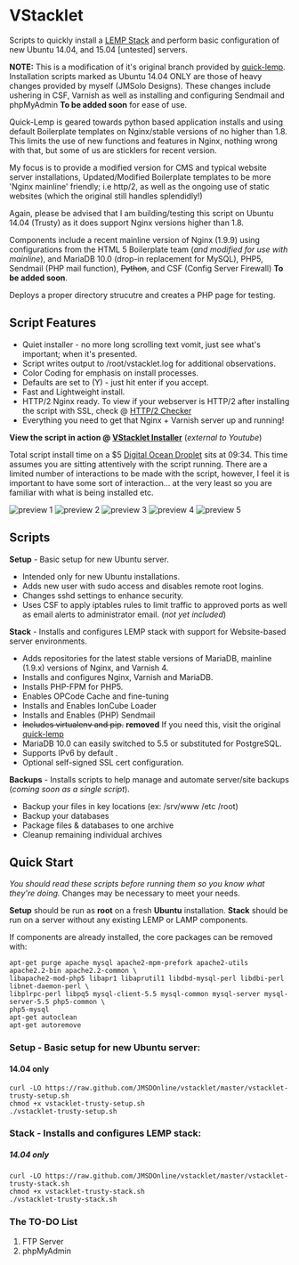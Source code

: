 VStacklet
==========

Scripts to quickly install a [LEMP Stack](https://lemp.io) and perform basic configuration of new Ubuntu 14.04, and 15.04 [untested] servers.

**NOTE:** This is a modification of it's original branch provided by <a href="https://github.com/jbradach/quick-lemp/" target="_blank">quick-lemp</a>. Installation scripts marked as Ubuntu 14.04 ONLY are those of heavy changes provided by myself (JMSolo Designs). These changes include ushering in CSF, Varnish as well as installing and configuring Sendmail and phpMyAdmin **To be added soon** for ease of use. 

Quick-Lemp is geared towards python based application installs and using default Boilerplate templates on Nginx/stable versions of no higher than 1.8. This limits the use of new functions and features in Nginx, nothing wrong with that, but some of us are sticklers for recent version. 

My focus is to provide a modified version for CMS and typical website server installations, Updated/Modified Boilerplate templates to be more 'Nginx mainline' friendly; i.e http/2, as well as the ongoing use of static websites (which the original still handles splendidly!)

Again, please be advised that I am building/testing this script on Ubuntu 14.04 (Trusty) as it does support Nginx versions higher than 1.8.

Components include a recent mainline version of Nginx (1.9.9) using configurations from the HTML 5 Boilerplate team (_and modified for use with mainline_), and MariaDB 10.0 (drop-in replacement for MySQL), PHP5, Sendmail (PHP mail function), ~~Python~~, and CSF (Config Server Firewall) **To be added soon**.

Deploys a proper directory strucutre and creates a PHP page for testing.

Script Features
--------
  * Quiet installer - no more long scrolling text vomit, just see what's important; when it's presented.
  * Script writes output to /root/vstacklet.log for additional observations.
  * Color Coding for emphasis on install processes.
  * Defaults are set to (Y) - just hit enter if you accept.
  * Fast and Lightweight install.
  * HTTP/2 Nginx ready. To view if your webserver is HTTP/2 after installing the script with SSL, check @ <a href="http://h2.nix-admin.com/" target="_blank">HTTP/2 Checker</a>
  * Everything you need to get that Nginx + Varnish server up and running!

**View the script in action @ <a href="https://youtu.be/0Kwq1dDl71g" target="_blank">VStacklet Installer</a>** (_external to Youtube_)

Total script install time on a $5 <a href="https://www.digitalocean.com/?refcode=917d3ff0e1c8" target="_blank">Digital Ocean Droplet</a> sits at 09:34. This time assumes you are sitting attentively with the script running. There are a limited number of interactions to be made with the script, however, I feel it is important to have some sort of interaction... at the very least so you are familiar with what is being installed etc.

![preview 1](https://github.com/JMSDOnline/vstacklet/blob/master/images/vstacklet-p1.png "vstacklet preview 1")
![preview 2](https://github.com/JMSDOnline/vstacklet/blob/master/images/vstacklet-p2.png "vstacklet preview 2")
![preview 3](https://github.com/JMSDOnline/vstacklet/blob/master/images/vstacklet-p3.png "vstacklet preview 3")
![preview 4](https://github.com/JMSDOnline/vstacklet/blob/master/images/vstacklet-p4.png "vstacklet preview 4")
![preview 5](https://github.com/JMSDOnline/vstacklet/blob/master/images/vstacklet-p5.png "vstacklet preview 5")

 Scripts
--------
__Setup__ - Basic setup for new Ubuntu server.
  * Intended only for new Ubuntu installations.
  * Adds new user with sudo access and disables remote root logins.
  * Changes sshd settings to enhance security.
  * Uses CSF to apply iptables rules to limit traffic to approved ports as well as email alerts to administrator email. (_not yet included_)

__Stack__ - Installs and configures LEMP stack with support for Website-based server environments.
  * Adds repositories for the latest stable versions of MariaDB, mainline (1.9.x) versions of Nginx, and Varnish 4.
  * Installs and configures Nginx, Varnish and MariaDB.
  * Installs PHP-FPM for PHP5.
  * Enables OPCode Cache and fine-tuning
  * Installs and Enables IonCube Loader
  * Installs and Enables (PHP) Sendmail
  * ~~Includes virtualenv and pip.~~ **removed** If you need this, visit the original [quick-lemp](https://github.com/jbradach/quick-lemp/)
  * MariaDB 10.0 can easily switched to 5.5 or substituted for PostgreSQL.
  * Supports IPv6 by default .
  * Optional self-signed SSL cert configuration.

__Backups__ - Installs scripts to help manage and automate server/site backups (_coming soon as a single script_).
  * Backup your files in key locations (ex: /srv/www /etc /root)
  * Backup your databases
  * Package files & databases to one archive
  * Cleanup remaining individual archives

Quick Start
----------------
_You should read these scripts before running them so you know what they're
doing._ Changes may be necessary to meet your needs.

__Setup__ should be run as __root__ on a fresh __Ubuntu__ installation. __Stack__ should be run on a server without any existing LEMP or LAMP components.

If components are already installed, the core packages can be removed with:
```
apt-get purge apache mysql apache2-mpm-prefork apache2-utils apache2.2-bin apache2.2-common \
libapache2-mod-php5 libapr1 libaprutil1 libdbd-mysql-perl libdbi-perl libnet-daemon-perl \
libplrpc-perl libpq5 mysql-client-5.5 mysql-common mysql-server mysql-server-5.5 php5-common \ 
php5-mysql
apt-get autoclean
apt-get autoremove
```

### Setup - Basic setup for new Ubuntu server:
#### 14.04 only
```
curl -LO https://raw.github.com/JMSDOnline/vstacklet/master/vstacklet-trusty-setup.sh
chmod +x vstacklet-trusty-setup.sh
./vstacklet-trusty-setup.sh
```

### Stack - Installs and configures LEMP stack:
##### 14.04 only
```
curl -LO https://raw.github.com/JMSDOnline/vstacklet/master/vstacklet-trusty-stack.sh
chmod +x vstacklet-trusty-stack.sh
./vstacklet-trusty-stack.sh
```
### The TO-DO List
  1. FTP Server
  2. phpMyAdmin